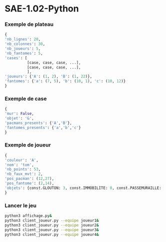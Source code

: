 # SAE-1.02-Python

### Exemple de plateau
```python
{
'nb_lignes': 20,
'nb_colonnes': 30, 
'nb_joueurs': 5, 
'nb_fantomes': 5, 
'cases': [
          [case, case, case, ...],
          [case, case, case, ...],
          ],
'joueurs': {'A': (1, 2), 'B': (1, 22)},
'fantomes': {'a': (7, 5), 'b': (10, 1), 'c': (10, 12)}
}
```

### Exemple de case
```python
{
'mur': False,
'objet': '&',
'pacmans_presents': {'A','B'},
'fantomes_presents': {'a','b','c'}
}
```

### Exemple de joueur
```python
{
'couleur': 'A',
'nom': 'tom',
'nb_points': 53, 
'nb_faux_mvt': 2,  
'pos_pacman': (12,27), 
'pos_fantome': (2,14), 
'objets': {const.GLOUTON: 3, const.IMMOBILITE: 0, const.PASSEMURAILLE: 1}
}
```

### Lancer le jeu
```bash
python3 affichage.py&
python3 client_joueur.py --equipe joueur1&
python3 client_joueur.py --equipe joueur2&
python3 client_joueur.py --equipe joueur3&
python3 client_joueur.py --equipe joueur4&
```
